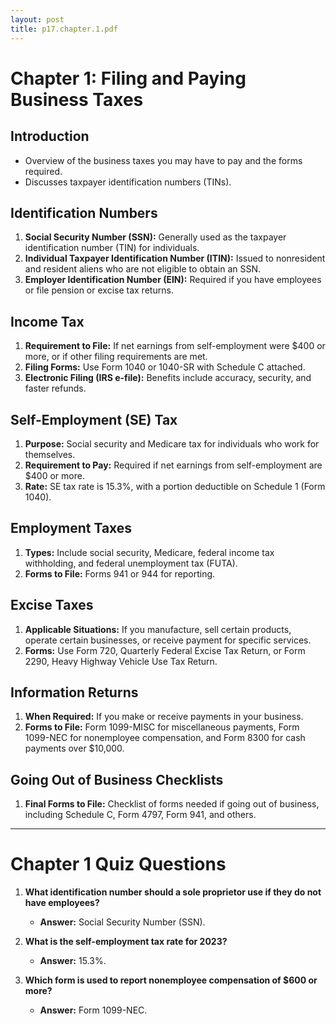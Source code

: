 ```yaml
---
layout: post
title: p17.chapter.1.pdf
--- 
```


# Chapter 1: Filing and Paying Business Taxes

## Introduction
- Overview of the business taxes you may have to pay and the forms required.
- Discusses taxpayer identification numbers (TINs).

## Identification Numbers
1. **Social Security Number (SSN):** Generally used as the taxpayer identification number (TIN) for individuals.
2. **Individual Taxpayer Identification Number (ITIN):** Issued to nonresident and resident aliens who are not eligible to obtain an SSN.
3. **Employer Identification Number (EIN):** Required if you have employees or file pension or excise tax returns.

## Income Tax
1. **Requirement to File:** If net earnings from self-employment were $400 or more, or if other filing requirements are met.
2. **Filing Forms:** Use Form 1040 or 1040-SR with Schedule C attached.
3. **Electronic Filing (IRS e-file):** Benefits include accuracy, security, and faster refunds.

## Self-Employment (SE) Tax
1. **Purpose:** Social security and Medicare tax for individuals who work for themselves.
2. **Requirement to Pay:** Required if net earnings from self-employment are $400 or more.
3. **Rate:** SE tax rate is 15.3%, with a portion deductible on Schedule 1 (Form 1040).

## Employment Taxes
1. **Types:** Include social security, Medicare, federal income tax withholding, and federal unemployment tax (FUTA).
2. **Forms to File:** Forms 941 or 944 for reporting.

## Excise Taxes
1. **Applicable Situations:** If you manufacture, sell certain products, operate certain businesses, or receive payment for specific services.
2. **Forms:** Use Form 720, Quarterly Federal Excise Tax Return, or Form 2290, Heavy Highway Vehicle Use Tax Return.

## Information Returns
1. **When Required:** If you make or receive payments in your business.
2. **Forms to File:** Form 1099-MISC for miscellaneous payments, Form 1099-NEC for nonemployee compensation, and Form 8300 for cash payments over $10,000.

## Going Out of Business Checklists
1. **Final Forms to File:** Checklist of forms needed if going out of business, including Schedule C, Form 4797, Form 941, and others.

---

# Chapter 1 Quiz Questions

1. **What identification number should a sole proprietor use if they do not have employees?**
   - **Answer:** Social Security Number (SSN).

2. **What is the self-employment tax rate for 2023?**
   - **Answer:** 15.3%.

3. **Which form is used to report nonemployee compensation of $600 or more?**
   - **Answer:** Form 1099-NEC.
